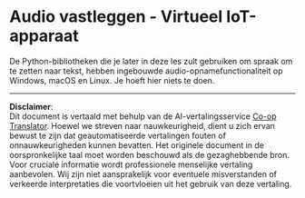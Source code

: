 <!--
CO_OP_TRANSLATOR_METADATA:
{
  "original_hash": "e4f2925acb211765889c3b51b9116ceb",
  "translation_date": "2025-08-27T22:43:48+00:00",
  "source_file": "6-consumer/lessons/1-speech-recognition/virtual-device-audio.md",
  "language_code": "nl"
}
-->
# Audio vastleggen - Virtueel IoT-apparaat

De Python-bibliotheken die je later in deze les zult gebruiken om spraak om te zetten naar tekst, hebben ingebouwde audio-opnamefunctionaliteit op Windows, macOS en Linux. Je hoeft hier niets te doen.

---

**Disclaimer**:  
Dit document is vertaald met behulp van de AI-vertalingsservice [Co-op Translator](https://github.com/Azure/co-op-translator). Hoewel we streven naar nauwkeurigheid, dient u zich ervan bewust te zijn dat geautomatiseerde vertalingen fouten of onnauwkeurigheden kunnen bevatten. Het originele document in de oorspronkelijke taal moet worden beschouwd als de gezaghebbende bron. Voor cruciale informatie wordt professionele menselijke vertaling aanbevolen. Wij zijn niet aansprakelijk voor eventuele misverstanden of verkeerde interpretaties die voortvloeien uit het gebruik van deze vertaling.